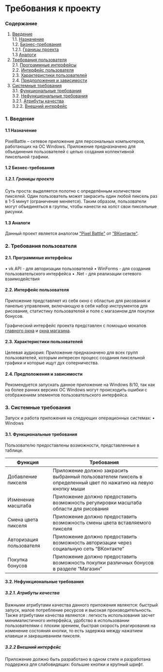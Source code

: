 # Требования к проекту
### Содержание
1. [Введение](#1) <br>
  1.1. [Назначение](#1.1) <br>
  1.2. [Бизнес-требования](#1.2) <br>
      1.2.1. [Границы проекта](#1.2.1) <br>
  1.3 [Аналоги](#1.3) <br>
2. [Требования пользователя](#2) <br>
  2.1. [Программные интерфейсы](#2.1) <br>
  2.2. [Интерфейс пользователя](#2.2) <br>
  2.3. [Характеристики пользователей](#2.3) <br>
  2.4. [Предположения и зависимости](#2.4) <br>
3. [Системные требования](#3.) <br>
  3.1. [Функциональные требования](#3.1) <br>
  3.2. [Нефункциональные требования](#3.2) <br>
     3.2.1. [Атрибуты качества](#3.2.1) <br>
     3.2.2. [Внешний интерфейс](#3.2.2) <br>

### 1. Введение <a name="1"></a>
#### 1.1 Назначение <a name="1.1"></a>
PixelBattle – сетевое приложение для персональных компьютеров, работающих на ОС Windows. Приложение предназначено для объединения пользователей с целью создания коллективной пиксельной графики. 
#### 1.2 Бизнес-требования <a name="1.2"></a>
##### 1.2.1. Границы проекта <a name="1.2.1"></a>
Суть проста: выделяется полотно с определённым количеством пикселей. Один пользователь может закрасить один любой пиксель раз в 1-5 минут (ограничение меняется). Таким образом, пользователи могут объединяться в группы, чтобы нанести на холст свои пиксельные рисунки.
#### 1.3 Аналоги <a name="1.3"></a>
Данный проект является аналогом ["Pixel Battle"](https://vk.com/pixelbattle) от ["ВКонтакте"](https://vk.com/).
### 2. Требования пользователя <a name="2"></a>
#### 2.1. Программные интерфейсы <a name="2.1"></a>
•	vk API - для авторизации пользователей
•	WinForms - для создания пользовательского интерфейса
•	.Net - для реализации сетевого взаимодействия
#### 2.2. Интерфейс пользователя <a name="2.2"></a>
Приложение представляет из себя окно с областью для рисования и панелью управления, включающую в себя набор инструментов для рисования, статистику пользователей и поле с магазином для покупки бонусов.

Графический интерфейс проекта представлен с помощью мокапов [главного окна](https://github.com/vectordiman/TRITPO/blob/master/documentation/mockups/main.png) и [окна магазина](https://github.com/vectordiman/TRITPO/blob/master/documentation/mockups/details.png).
#### 2.3. Характеристики пользователей <a name="2.3"></a>
Целевая аудиория:
Приложение предназначено для всех групп пользователей, которым интересен процесс создания пиксельной графики и которые ищут дух соперничества.
#### 2.4. Предположения и зависимости <a name="2.4"></a>
Рекомендуется запускать данное приложение на Windows 8/10, так как на более ранних версиях ОС Windows могут происходить ошибки с отображением элементов пользовательского интерфейса.
### 3. Системные требования <a name="3"></a>
Запуск и работа приложения на следующих операционных системах:
• Windows
#### 3.1. Функциональные требования <a name="3.1"></a>
Пользователю предоставлены возможности, представленные в таблице.

Функция | Требования
--- | ---
Добавление пикселя | Приложение должно закрасить выбранный пользователем пиксель в определенный цвет по нажатию на левую кнопку мыши
Изменение масштаба | Приложение должно предоставить возможность регулировки масштаба области для рисования
Смена цвета пикселя | Приложение должно предоставить возможность смены цвета вставляемого пикселя
Авторизация пользователя | Приложение должно предоставить возможность авторизации через социальную сеть “ВКонтакте”
Покупка бонусов  | Приложение должно предоставить возможность покупки различных бонусов в разделе “Магазин”

#### 3.2. Нефункциональные требования <a name="3.2"></a>
  ##### 3.2.1. Атрибуты качества <a name="3.2.1"></a>
Важными атрибутами качества данного приложения являются: быстрый запуск, малое потребление ресурсов и высокая производительность. <br/>
Также атрибутами качества являются : легкость использования засчет минималистичного интерфейса, удобство в использовании пользователями с плохим зрением, быстрая скорость реагирования на изменение состояния кнопки, то есть задержка между нажатием клавиши и закрашиванием пикселя.
  ##### 3.2.2 Внешний интерфейс <a name="3.2.2"></a>
Приложение должно быть разработано в одном стиле и разработана поддержка для слабовидящих: большие кнопки и крупный шрифт.

